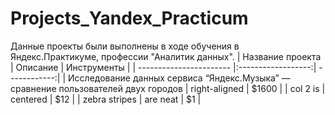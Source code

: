# Projects_Yandex_Practicum
Данные проекты были выполнены в ходе обучения в Яндекс.Практикуме, профессии "Аналитик данных". 
| Название проекта        | Описание           | Инструменты  |
| ----------------------- |:------------------:| ------------:|
| Исследование данных сервиса
“Яндекс.Музыка” — сравнение пользователей двух городов | right-aligned | $1600 |
| col 2 is      | centered      |   $12 |
| zebra stripes | are neat      |    $1 |
